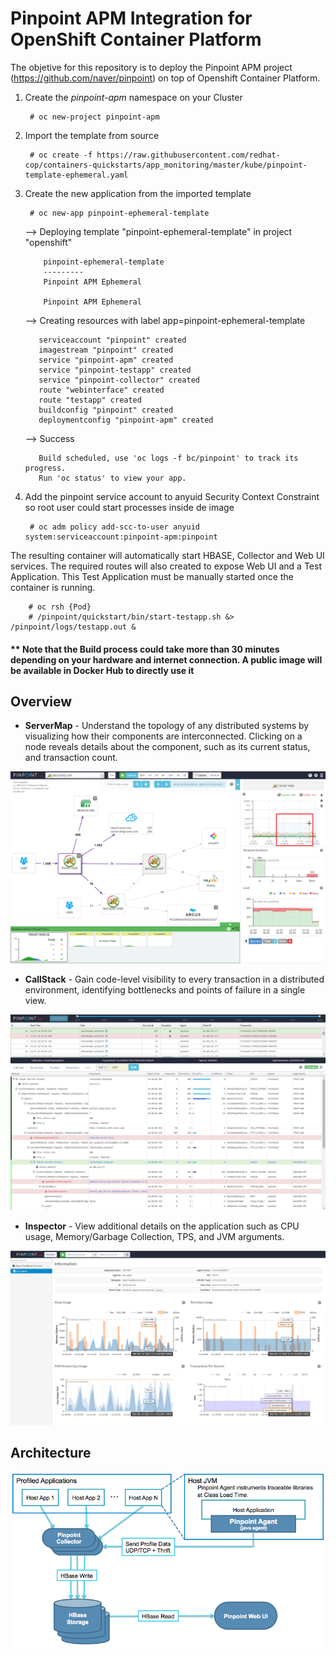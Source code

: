 # Pinpoint APM Integration for OpenShift Container Platform

The objetive for this repository is to deploy the Pinpoint APM project (https://github.com/naver/pinpoint) on top of Openshift Container Platform.

1. Create the *pinpoint-apm* namespace on your Cluster

        # oc new-project pinpoint-apm

2. Import the template from source

        # oc create -f https://raw.githubusercontent.com/redhat-cop/containers-quickstarts/app_monitoring/master/kube/pinpoint-template-ephemeral.yaml

3. Create the new application from the imported template

        # oc new-app pinpoint-ephemeral-template

      --> Deploying template "pinpoint-ephemeral-template" in project "openshift"

           pinpoint-ephemeral-template
           ---------
           Pinpoint APM Ephemeral

           Pinpoint APM Ephemeral

      --> Creating resources with label app=pinpoint-ephemeral-template

          serviceaccount "pinpoint" created
          imagestream "pinpoint" created
          service "pinpoint-apm" created
          service "pinpoint-testapp" created
          service "pinpoint-collector" created
          route "webinterface" created
          route "testapp" created
          buildconfig "pinpoint" created
          deploymentconfig "pinpoint-apm" created

      --> Success

          Build scheduled, use 'oc logs -f bc/pinpoint' to track its progress.
          Run 'oc status' to view your app.

4. Add the pinpoint service account to anyuid Security Context Constraint so root user could start processes inside de image

        # oc adm policy add-scc-to-user anyuid system:serviceaccount:pinpoint-apm:pinpoint

The resulting container will automatically start HBASE, Collector and Web UI services. The required routes will also created to expose Web UI and a Test Application. This Test Application must be manually started once the container is running.

        # oc rsh {Pod}
        # /pinpoint/quickstart/bin/start-testapp.sh &> /pinpoint/logs/testapp.out &

#### ** Note that the Build process could take more than 30 minutes depending on your hardware and internet connection. A public image will be available in Docker Hub to directly use it


## Overview

* **ServerMap** - Understand the topology of any distributed systems by visualizing how their components are interconnected. Clicking on a node reveals details about the component, such as its current status, and transaction count.

![Server Map](img/ss_server-map.png)

* **CallStack** - Gain code-level visibility to every transaction in a distributed environment, identifying bottlenecks and points of failure in a single view.

![Call Stack](img/ss_call-stack.png)

* **Inspector** - View additional details on the application such as CPU usage, Memory/Garbage Collection, TPS, and JVM arguments.

![Inspector](img/ss_inspector.png)

## Architecture

![Pinpoint Architecture](img/pinpoint-architecture.png)
